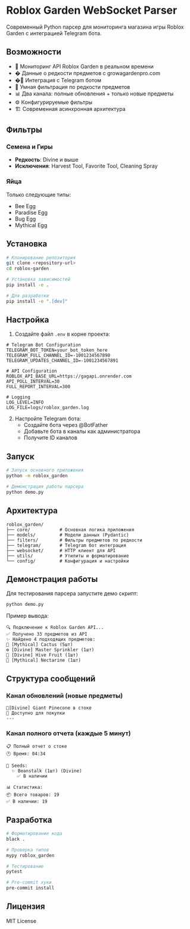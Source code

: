 # Roblox Garden WebSocket Parser

Современный Python парсер для мониторинга магазина игры Roblox Garden с интеграцией Telegram бота.

## Возможности

- 🔄 Мониторинг API Roblox Garden в реальном времени
- � Данные о редкости предметов с growagardenpro.com
- �📱 Интеграция с Telegram ботом
- 🎯 Умная фильтрация по редкости предметов
- 📊 Два канала: полные обновления + только новые предметы
- ⚙️ Конфигурируемые фильтры
- 🏗️ Современная асинхронная архитектура

## Фильтры

### Семена и Гиры
- **Редкость**: Divine и выше
- **Исключения**: Harvest Tool, Favorite Tool, Cleaning Spray

### Яйца
Только следующие типы:
- Bee Egg
- Paradise Egg  
- Bug Egg
- Mythical Egg

## Установка

```bash
# Клонирование репозитория
git clone <repository-url>
cd roblox-garden

# Установка зависимостей
pip install -e .

# Для разработки
pip install -e ".[dev]"
```

## Настройка

1. Создайте файл `.env` в корне проекта:

```env
# Telegram Bot Configuration
TELEGRAM_BOT_TOKEN=your_bot_token_here
TELEGRAM_FULL_CHANNEL_ID=-1001234567890
TELEGRAM_UPDATES_CHANNEL_ID=-1001234567891

# API Configuration
ROBLOX_API_BASE_URL=https://gagapi.onrender.com
API_POLL_INTERVAL=30
FULL_REPORT_INTERVAL=300

# Logging
LOG_LEVEL=INFO
LOG_FILE=logs/roblox_garden.log
```

2. Настройте Telegram бота:
   - Создайте бота через @BotFather
   - Добавьте бота в каналы как администратора
   - Получите ID каналов

## Запуск

```bash
# Запуск основного приложения
python -m roblox_garden

# Демонстрация работы парсера
python demo.py
```

## Архитектура

```
roblox_garden/
├── core/           # Основная логика приложения
├── models/         # Модели данных (Pydantic)
├── filters/        # Фильтры предметов по редкости
├── telegram/       # Telegram бот интеграция
├── websocket/      # HTTP клиент для API
├── utils/          # Утилиты и форматирование
└── config/         # Конфигурация и настройки
```

## Демонстрация работы

Для тестирования парсера запустите демо скрипт:

```bash
python demo.py
```

Пример вывода:
```
🔍 Подключение к Roblox Garden API...
✅ Получено 33 предметов из API
✨ Найдено 4 подходящих предметов:
🌱 [Mythical] Cactus (5шт)
⚙️ [Divine] Master Sprinkler (1шт)
🌱 [Divine] Hive Fruit (1шт)
🌱 [Mythical] Nectarine (1шт)
```

## Структура сообщений

### Канал обновлений (новые предметы)
```
🌱[Divine] Giant Pinecone в стоке
🛒 Доступно для покупки
---
```

### Канал полного отчета (каждые 5 минут)
```
📋 Полный отчет о стоке
🕐 Время: 04:34

🌱 Seeds:
  ✨ Beanstalk (1шт) (Divine)
    ✅ В наличии

📊 Статистика:
📦 Всего товаров: 19
✅ В наличии: 19
```

## Разработка

```bash
# Форматирование кода
black .

# Проверка типов
mypy roblox_garden

# Тестирование
pytest

# Pre-commit хуки
pre-commit install
```

## Лицензия

MIT License
